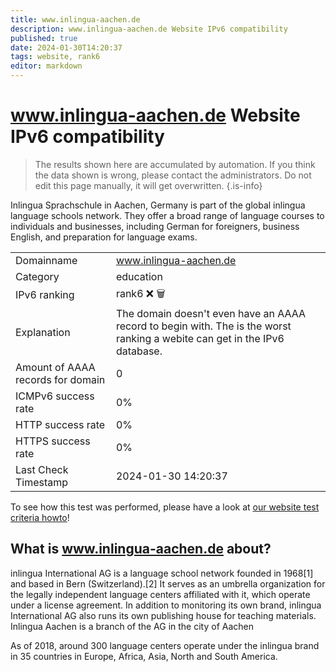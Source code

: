 ```yaml
---
title: www.inlingua-aachen.de
description: www.inlingua-aachen.de Website IPv6 compatibility
published: true
date: 2024-01-30T14:20:37
tags: website, rank6
editor: markdown
---
```


# www.inlingua-aachen.de Website IPv6 compatibility

> The results shown here are accumulated by automation. If you think the data shown is wrong, please contact the administrators. 
> Do not edit this page manually, it will get overwritten.
{.is-info}

Inlingua Sprachschule in Aachen, Germany is part of the global inlingua language schools network. They offer a broad range of language courses to individuals and businesses, including German for foreigners, business English, and preparation for language exams.


|   |   |
| - | - |
| Domainname | www.inlingua-aachen.de
| Category | education |
| IPv6 ranking | rank6 :x: :wastebasket: |
| Explanation | The domain doesn't even have an AAAA record to begin with. The is the worst ranking a webite can get in the IPv6 database. |
| Amount of AAAA records for domain | 0 |
| ICMPv6 success rate | 0%|
| HTTP success rate | 0% |
| HTTPS success rate | 0% |
| Last Check Timestamp | 2024-01-30 14:20:37 |

To see how this test was performed, please have a look at [our website test criteria howto](/howto/testcriteria/website)!


## What is www.inlingua-aachen.de about?
inlingua International AG is a language school network founded in 1968[1] and based in Bern (Switzerland).[2] It serves as an umbrella organization for the legally independent language centers affiliated with it, which operate under a license agreement. In addition to monitoring its own brand, inlingua International AG also runs its own publishing house for teaching materials. Inlingua Aachen is a branch of the AG in the city of Aachen

As of 2018, around 300 language centers operate under the inlingua brand in 35 countries in Europe, Africa, Asia, North and South America.


